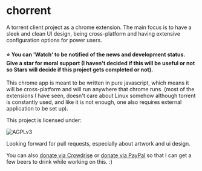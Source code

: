 chorrent
=========

A torrent client project as a chrome extension. The main focus is to have a sleek and clean UI design, being cross-platform and having extensive configuration options for power users.

#### :star: You can 'Watch' to be notified of the news and development status. Give a star for moral support (I haven't decided if this will be useful or not so Stars will decide if this project gets completed or not).

This chrome app is meant to be written in pure javascript, which means it will be cross-platform and will run anywhere that chrome runs. (most of the extensions I have seen, doesn't care about Linux somehow although torrent is constantly used, and like it is not enough, one also requires external application to be set up).

This project is licensed under:

![AGPLv3](https://raw2.github.com/metherealone/chorrent/master/res/icon/agplv3-155x51.png)

Looking forward for pull requests, especially about artwork and ui design.

You can also [donate via Crowdrise](http://www.crowdrise.com/ChorrentClientAppChrome/fundraiser/tghosgor) or [donate via PayPal](https://www.paypal.com/cgi-bin/webscr?cmd=_s-xclick&hosted_button_id=TR52EYN5SPZQS) so that I can get a few beers to drink while working on this. :)
